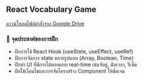 ## React Vocabulary Game
[ดาวน์โหลดไฟล์คำสั่งจาก Google Drive](https://drive.google.com/file/d/1UR7RSrpMJGqsHyit6zmB7JYTAMAprY6I/view?usp=drive_link)

### 🎯 จุดประสงค์ของการฝึก
* ฝึกการใช้ React Hook (useState, useEffect, useRef)
* ฝึกการจัดการ state หลายรูปแบบ (Array, Boolean, Time)
* ฝึกทำ UI ที่มีการโต้ตอบแบบ real-time เช่นจับคู่, นับเวลา, รีเซ็ต
* ฝึกใช้เงื่อนไขและการจัดโครงสร้าง Component ให้ชัดเจน
